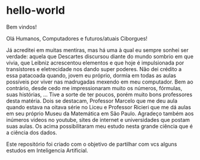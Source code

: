 # hello-world
Bem vindos!

Olá Humanos, Computadores e futuros/atuais Ciborgues!

Já acreditei em muitas mentiras, mas há uma à qual eu sempre sonhei ser verdade:
aquela que Descartes discursou diante do mundo sombrio em que vivia, que Leibniz
acrescentou elementos e que hoje é impulsionada por transístores e eletrecidade nos
dando super poderes.
Não dei crédito a essa patacoada quando, jovem eu próprio, dormia em todas as aulas
possíveis por viver nas madrugadas mexendo em meu computador. Bem ao contrário,
desde cedo me impressionaram muito os números, fórmulas, suas histórias, ...
Tive a sorte de ter poucos, porém muito bons professores desta matéria. Dois se destacam,
Professor Marcelo que me deu aula quando estava na oitava série no Liceu e Professor Ricieri
que me dá aulas em seu próprio Museu da Matemática em São Paulo.
Agradeço também aos inúmeros videos no youtube, sites de internet e universidades que postam
suas aulas. Os acima possibilitaram meu estudo nesta grande ciência que é a ciência dos dados.

Este repositório foi criado com o objetivo de partilhar com vcs alguns estudos em Inteligencia Artificial.
